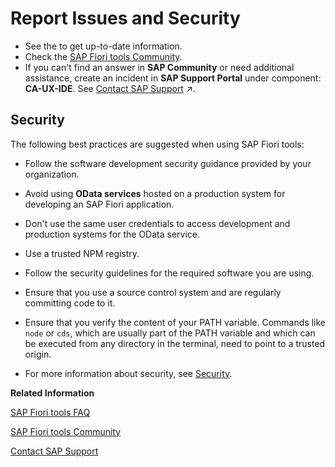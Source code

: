 <!-- loio7c755a5e7f914c2f816e5a6e28cf377c -->

# Report Issues and Security



-   See the  <?sap-ot O2O class="- topic/xref " href="160b4d8c680c463daf20c7399e2dc6ad.xml" text="SAP Fiori tools FAQs" desc="" xtrc="xref:1" xtrf="file:/home/builder/src/dita-all/dkl1587758022827/loio042b51923fc64122ac4c1627fb4b42c2_en-US/src/content/localization/en-us/7c755a5e7f914c2f816e5a6e28cf377c.xml" output-class="" outputTopicFile="file:/home/builder/tp.net.sf.dita-ot/2.3/plugins/com.elovirta.dita.markdown_1.3.0/xsl/dita2markdownImpl.xsl" ?>  to get up-to-date information.
-   Check the [SAP Fiori tools Community](https://help.sap.com/viewer/disclaimer-for-links?q=https://answers.sap.com/tags/73555000100800002345).
-   If you can't find an answer in **SAP Community** or need additional assistance, create an incident in **SAP Support Portal** under component: **CA-UX-IDE**. See [Contact SAP Support](https://help.sap.com/viewer/1bb01966b27a429ebf62fa2e45354fea/Latest/en-US/5b5d9dc53aac46b69caebb95c1a242eb.html "") :arrow_upper_right:.



<a name="loio7c755a5e7f914c2f816e5a6e28cf377c__section_rqh_4nm_ylb"/>

## Security

The following best practices are suggested when using SAP Fiori tools:

-   Follow the software development security guidance provided by your organization.
-   Avoid using **OData services** hosted on a production system for developing an SAP Fiori application.
-   Don't use the same user credentials to access development and production systems for the OData service.
-   Use a trusted NPM registry.
-   Follow the security guidelines for the required software you are using.
-   Ensure that you use a source control system and are regularly committing code to it.
-   Ensure that you verify the content of your PATH variable. Commands like `node` or `cds`, which are usually part of the PATH variable and which can be executed from any directory in the terminal, need to point to a trusted origin.

-   For more information about security, see [Security](../Deploying-an-Application/security-8a147c6.md).

**Related Information**  


[SAP Fiori tools FAQ](https://help.sap.com/viewer/42532dbd1ebb434a80506113970f96e9/Latest/en-US)

[SAP Fiori tools Community](https://answers.sap.com/tags/73555000100800002345)

[Contact SAP Support](https://help.sap.com/viewer/1bb01966b27a429ebf62fa2e45354fea/Latest/en-US)

